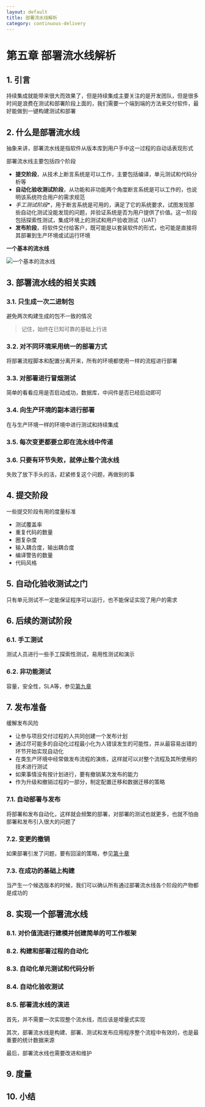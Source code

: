 ```yaml
---
layout: default
title: 部署流水线解析
category: continuous-delivery
---
```


# 第五章 部署流水线解析

## 1. 引言

持续集成就能带来很大而效果了，但是持续集成主要关注的是开发团队，但是很多时间是浪费在测试和部署阶段上面的，我们需要一个端到端的方法来交付软件，最好能做到一键构建测试和部署

## 2. 什么是部署流水线

抽象来讲，部署流水线是指软件从版本库到用户手中这一过程的自动话表现形式

部署流水线主要包括四个阶段

* **提交阶段**，从技术上断言系统是可以工作，主要包括编译，单元测试和代码分析等
* **自动化验收测试阶段**，从功能和非功能两个角度断言系统是可以工作的，也说明该系统符合用户的需求规范
* *手工测试阶段**，用于断言系统是可用的，满足了它的系统要求，试图发现那些自动化测试没能发现的问题，并验证系统是否为用户提供了价值。这一阶段包括探索性测试，集成环境上的测试和用户验收测试（UAT）
* **发布阶段**，将软件交付给客户，既可能是以套装软件的形式，也可能是直接将其部署到生产环境或试运行环境

**一个基本的流水线**

![一个基本的流水线](https://github.com/ronniewang/me/blob/gh-pages/image/deploy-pipeline.jpg)

## 3. 部署流水线的相关实践

### 3.1. 只生成一次二进制包

避免两次构建生成的包不一致的情况

> 记住，始终在已知可靠的基础上行进

### 3.2. 对不同环境采用统一的部署方式

将部署流程脚本和配置分离开来，所有的环境都使用一样的流程进行部署

### 3.3. 对部署进行冒烟测试

简单的看看应用是否启动成功，数据库，中间件是否已经启动即可

### 3.4. 向生产环境的副本进行部署

在与生产环境一样的环境中进行测试和持续集成

### 3.5. 每次变更都要立即在流水线中传递

### 3.6. 只要有环节失败，就停止整个流水线

失败了放下手头的活，赶紧修复这个问题，再做别的事

## 4. 提交阶段

一些提交阶段有用的度量标准

* 测试覆盖率
* 重复代码的数量
* 圈复杂度
* 输入耦合度，输出耦合度
* 编译警告的数量
* 代码风格

## 5. 自动化验收测试之门

只有单元测试不一定能保证程序可以运行，也不能保证实现了用户的需求

## 6. 后续的测试阶段

### 6.1. 手工测试

测试人员进行一些手工探索性测试，易用性测试和演示

### 6.2. 非功能测试

容量，安全性，SLA等，参见[第九章]()

## 7. 发布准备

缓解发布风险

* 让参与项目交付过程的人共同创建一个发布计划
* 通过尽可能多的自动化过程最小化为人错误发生的可能性，并从最容易出错的环节开始实现自动化
* 在类生产环境中经常做发布流程的演练，这样就可以对整个流程及其所使用的技术进行测试
* 如果事情没有按计划进行，要有撤销某次发布的能力
* 作为升级和撤销过程的一部分，制定配置迁移和数据迁移的策略

### 7.1. 自动部署与发布

将部署和发布自动化，这样就会频繁的部署，对部署的测试也就更多，也就不怕由部署和发布引入很大的问题了

### 7.2. 变更的撤销

如果部署引发了问题，要有回滚的策略，参见[第十章]()

### 7.3. 在成功的基础上构建

当产生一个候选版本的时候，我们可以确认所有通过部署流水线各个阶段的产物都是成功的

## 8. 实现一个部署流水线

### 8.1. 对价值流进行建模并创建简单的可工作框架

### 8.2. 构建和部署过程的自动化

### 8.3. 自动化单元测试和代码分析

### 8.4. 自动化验收测试

### 8.5. 部署流水线的演进

首先，并不需要一次实现整个流水线，而应该是增量式实现

其次，部署流水线是构建、部署、测试和发布应用程序整个流程中有效的，也是最重要的统计数据来源

最后，部署流水线也需要改进和维护

## 9. 度量



## 10. 小结
